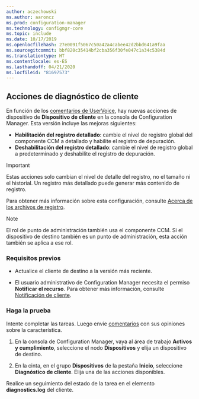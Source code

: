```yaml
---
author: aczechowski
ms.author: aaroncz
ms.prod: configuration-manager
ms.technology: configmgr-core
ms.topic: include
ms.date: 10/17/2019
ms.openlocfilehash: 27e0091f5067c50a42a4cabee42d2bbd641a9faa
ms.sourcegitcommit: bbf820c35414bf2cba356f30fe047c1a34c5384d
ms.translationtype: HT
ms.contentlocale: es-ES
ms.lasthandoff: 04/21/2020
ms.locfileid: "81697573"
---
```

## <a name="client-diagnostic-actions"></a><a name="bkmk_diag"></a> Acciones de diagnóstico de cliente

<!--4433455-->

En función de los [comentarios de UserVoice](https://configurationmanager.uservoice.com/forums/300492-ideas/suggestions/33690070-enable-disable-verbose-or-debug-logging-from-built), hay nuevas acciones de dispositivo de **Dispositivo de cliente** en la consola de Configuration Manager. Esta versión incluye las mejoras siguientes:

- **Habilitación del registro detallado**: cambie el nivel de registro global del componente CCM a detallado y habilite el registro de depuración.
- **Deshabilitación del registro detallado**: cambie el nivel de registro global a predeterminado y deshabilite el registro de depuración.

> [!IMPORTANT]
> Estas acciones solo cambian el nivel de detalle del registro, no el tamaño ni el historial. Un registro más detallado puede generar más contenido de registro.

Para obtener más información sobre esta configuración, consulte [Acerca de los archivos de registro](../../../../plan-design/hierarchy/about-log-files.md#bkmk_reg-client).

> [!NOTE]
> El rol de punto de administración también usa el componente CCM. Si el dispositivo de destino también es un punto de administración, esta acción también se aplica a ese rol.

### <a name="prerequisites"></a>Requisitos previos

- Actualice el cliente de destino a la versión más reciente.

- El usuario administrativo de Configuration Manager necesita el permiso **Notificar el recurso**. Para obtener más información, consulte [Notificación de cliente](../../../../clients/manage/client-notification.md#client-notification).

### <a name="try-it-out"></a>Haga la prueba

Intente completar las tareas. Luego envíe [comentarios](../../../../understand/find-help.md#product-feedback) con sus opiniones sobre la característica.

1. En la consola de Configuration Manager, vaya al área de trabajo **Activos y cumplimiento**, seleccione el nodo **Dispositivos** y elija un dispositivo de destino.

1. En la cinta, en el grupo **Dispositivos** de la pestaña **Inicio**, seleccione **Diagnóstico de cliente**. Elija una de las acciones disponibles.

Realice un seguimiento del estado de la tarea en el elemento **diagnostics.log** del cliente.
